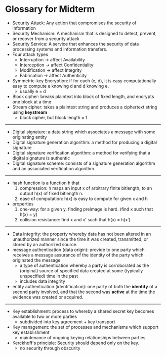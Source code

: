 # Glossary for Midterm

- Security Attack: Any action that compromises the security of information
- Security Mechanism: A mechanism that is designed to detect, prevent, or recover from a security attack
- Security Service: A service that enhances the security of data processing systems and information transfers.
- Four attack types
  - Interruption -> affect Availability
  - Interception -> affect Confidentiality
  - Modification -> affect Integrity
  - Fabrication  -> affect Authenticity
- Symmetric-key Encryption: if for each (e, d), it is easy computationally easy to compute e knowing d and d knowing e.
  - usually e = d
- Block cipher: breaks plaintext into block of fixed length, and encrypts one block at a time
- Stream cipher: takes a plaintext string and produces a ciphertext string using **keystream**
  - block cipher, but block length = 1

---

- Digital signature: a data string which associates a message with some originating entity
- Digital signature generation algorithm: a method for producing a digital signature
- Digital signature verification algorithm: a method for verifying that a digital signature is authentic
- Digital signature scheme: consists of a signature generation algorithm and an associated verification algorithm

---

- hash function is a function h that
  1. compression: h maps an input x of arbitrary finite bitlength, to an output h(x) of fixed bitlength n.
  2. ease of computation: h(x) is easy to compute for given x and h
- properties
  1. one-way: for a given y, finding preimage is hard. (find x such that h(x) = y)
  2. collision resistance: find x and x' such that h(x) = h(x')

---

- Data integrity: the property whereby data has not been altered in an unauthorized manner since the time it was created, transmitted, or stored by an authorized source.
- message authentication (data origin): provide to one party which receives a message assurance of the identity of the party which originated the message
  - a type of authentication whereby a party is corroborated as the (original) source of specified data created at some (typically unspecified) time in the past
  - includes data integrity
- entity authentication (identification): one party of both the **identity** of a second party involved, and that the second was **active** at the time the evidence was created or acquired.

---

- Key establishment: process to whereby a shared secret key becomes available to two or more parties
  - subdivided into key agreement + key transport
- Key management: the set of processes and mechanisms which support key establishment
  - maintenance of ongoing keying relationships between parties
- Kerckhoff's principle: Security should depend only on the key.
  - no security through obscurity